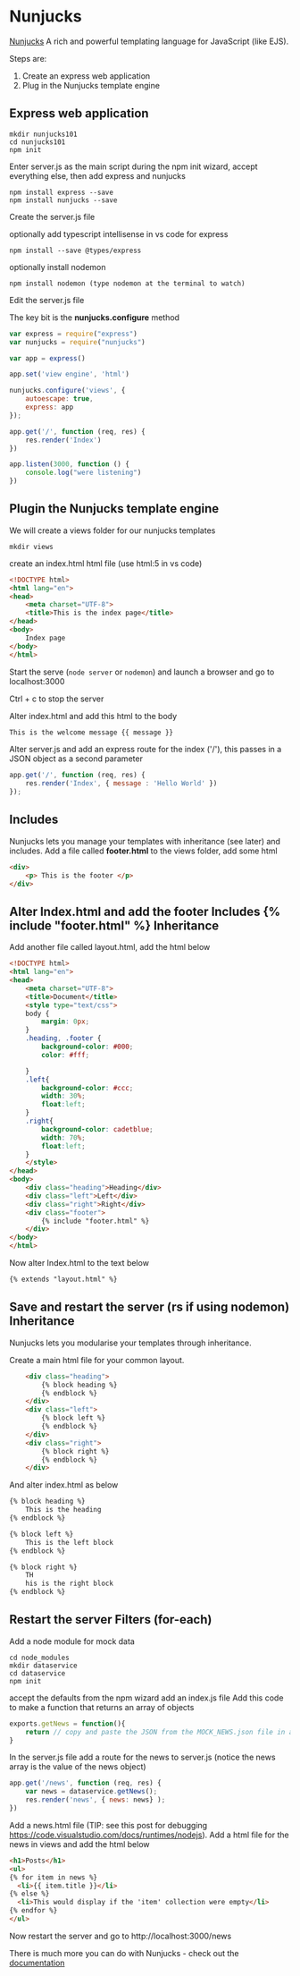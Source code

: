 
Nunjucks
========
[Nunjucks](https://mozilla.github.io/nunjucks/)
A rich and powerful templating language for JavaScript (like EJS).

Steps are:
1. Create an express web application
2. Plug in the Nunjucks template engine

Express web application
-----------------------
```
mkdir nunjucks101
cd nunjucks101
npm init
```
Enter server.js as the main script during the npm init wizard, accept everything else, then add express and nunjucks
```
npm install express --save
npm install nunjucks --save
```
Create the server.js file

optionally add typescript intellisense in vs code for express
```
npm install --save @types/express
```
optionally install nodemon 
```
npm install nodemon (type nodemon at the terminal to watch)
```
Edit the server.js file

The key bit is the **nunjucks.configure** method

```javascript
var express = require("express")
var nunjucks = require("nunjucks")

var app = express()

app.set('view engine', 'html')

nunjucks.configure('views', {
    autoescape: true,
    express: app
});

app.get('/', function (req, res) {  
    res.render('Index')
})

app.listen(3000, function () {
    console.log("were listening")
})
```
Plugin the Nunjucks template engine
-----------------------------------
We will create a views folder for our nunjucks templates
```
mkdir views
```
create an index.html html file (use html:5 in vs code)
```html
<!DOCTYPE html>
<html lang="en">
<head>
    <meta charset="UTF-8">
    <title>This is the index page</title>
</head>
<body>
    Index page
</body>
</html>
```
Start the serve (```node server``` or ```nodemon```) and launch a browser and go to localhost:3000

Ctrl + c to stop the server

Alter index.html and add this html to the body
```html
This is the welcome message {{ message }}
```
Alter server.js and add an express route for the index ('/'), this passes in a JSON object as a second parameter
```javascript
app.get('/', function (req, res) {  
    res.render('Index', { message : 'Hello World' })
});
```
Includes
--------
Nunjucks lets you manage your templates with inheritance (see later) and includes.
Add a file called **footer.html** to the views folder, add some html
```html
<div>
    <p> This is the footer </p>
</div>
```
Alter Index.html and add the footer Includes
{% include "footer.html" %}
Inheritance
-----------
Add another file called layout.html, add the html below
```html
<!DOCTYPE html>
<html lang="en">
<head>
    <meta charset="UTF-8">
    <title>Document</title>
    <style type="text/css">
    body {
        margin: 0px;
    }
    .heading, .footer {
        background-color: #000;
        color: #fff;

    }
    .left{
        background-color: #ccc;
        width: 30%;
        float:left;
    }
    .right{
        background-color: cadetblue;
        width: 70%;
        float:left;
    }
    </style>
</head>
<body>
    <div class="heading">Heading</div>
    <div class="left">Left</div>
    <div class="right">Right</div>
    <div class="footer">
        {% include "footer.html" %}
    </div>
</body>
</html>
```
Now alter Index.html to the text below
```html
{% extends "layout.html" %}
```
Save and restart the server (rs if using nodemon)
Inheritance
-----------
Nunjucks lets you modularise your templates through inheritance.

Create a main html file for your common layout.
```html
    <div class="heading">
        {% block heading %}
        {% endblock %}
    </div>
    <div class="left">
        {% block left %}
        {% endblock %}
    </div>
    <div class="right">
        {% block right %}
        {% endblock %}
    </div>
```
And alter index.html as below
```html
{% block heading %}
    This is the heading
{% endblock %}

{% block left %}
    This is the left block
{% endblock %}

{% block right %}
    TH
    his is the right block
{% endblock %}
```
Restart the server
Filters (for-each)
------------------
Add a node module for mock data
```
cd node_modules
mkdir dataservice
cd dataservice
npm init
``` 
accept the defaults from the npm wizard
add an index.js file
Add this code to make a function that returns an array of objects
```javascript
exports.getNews = function(){
    return // copy and paste the JSON from the MOCK_NEWS.json file in assets
}
```
In the server.js file add a route for the news to server.js (notice the news array is the value of the news object)
```javascript
app.get('/news', function (req, res) {
    var news = dataservice.getNews();
    res.render('news', { news: news} );
})
```
Add a news.html file (TIP: see this post for debugging https://code.visualstudio.com/docs/runtimes/nodejs). 
Add a html file for the news in views and add the html below
```html
<h1>Posts</h1>
<ul>
{% for item in news %}
  <li>{{ item.title }}</li>
{% else %}
  <li>This would display if the 'item' collection were empty</li>
{% endfor %}
</ul>
```
Now restart the server and go to http://localhost:3000/news

There is much more you can do with Nunjucks - check out the [documentation](https://mozilla.github.io/nunjucks/)